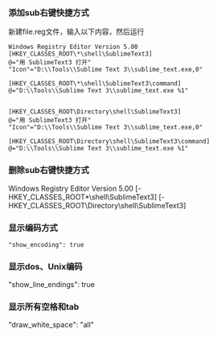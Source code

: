 ### 添加sub右键快捷方式
新建file.reg文件，输入以下内容，然后运行
```
Windows Registry Editor Version 5.00
[HKEY_CLASSES_ROOT\*\shell\SublimeText3]
@="用 SublimeText3 打开"
"Icon"="D:\\Tools\\Sublime Text 3\\sublime_text.exe,0"

[HKEY_CLASSES_ROOT\*\shell\SublimeText3\command]
@="D:\\Tools\\Sublime Text 3\\sublime_text.exe %1"


[HKEY_CLASSES_ROOT\Directory\shell\SublimeText3]
@="用 SublimeText3 打开"
"Icon"="D:\\Tools\\Sublime Text 3\\sublime_text.exe,0"

[HKEY_CLASSES_ROOT\Directory\shell\SublimeText3\command]
@="D:\\Tools\\Sublime Text 3\\sublime_text.exe %1"
```
### 删除sub右键快捷方式
Windows Registry Editor Version 5.00
[-HKEY_CLASSES_ROOT\*\shell\SublimeText3]
[-HKEY_CLASSES_ROOT\Directory\shell\SublimeText3]


### 显示编码方式
```
"show_encoding": true
```

### 显示dos、Unix编码
"show_line_endings": true

### 显示所有空格和tab
"draw_white_space": "all"